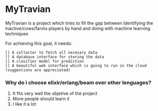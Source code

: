 # MyTravian

MyTravian is a project which tries to fill the gap between identifying the inactive/cows/farms players by hand and doing with machine learning techniques

For achieving this goal, it needs:

    [] A collector to fetch all necesary data
    [] A database interface for storing the data
    [] A clasifier model for prediction
    [] A beautiful web interface which is going to run in the cloud (suggestions are appreciated)

### Why do i choose elixir/erlang/beam over other lenguages?

1. It fits very well the objetive of the project
2. More people should learn it
3. I like it a lot
